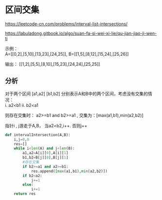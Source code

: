 # 区间交集

https://leetcode-cn.com/problems/interval-list-intersections/

https://labuladong.gitbook.io/algo/suan-fa-si-wei-xi-lie/qu-jian-jiao-ji-wen-ti

示例：\
A=[[0,2],[5,10],[13,23],[24,25]],  B=[[1,5],[8,12],[15,24],[25,26]]

输出： [[1,2],[5,5],[8,10],[15,23],[24,24],[25,25]]

## 分析

对于两个区间 [a1,a2]   [b1,b2] 分别表示A和B中的两个区间，考虑没有交集的情况：\
i. a2<b1        ii. b2<a1

则存在交集时： a2>=b1 and b2>=a1 ,     交集为：[max(a1,b1),min(a2,b2)]

指针i , j游走于A,B， 当a2<b2,i++.  否则j++

```Python
def intervalIntersection(A,B):
    i,j=0,0
    res=[]
    while i<len(A) and j<len(B):
        a1,a2=A[i][0],A[i][1]
        b1,b2=B[j][0],B[j][1]
        #存在交集
        if b2>=a1 and a2>=b1:
            res.append([max(a1,b1),min(a2,b2)])
        if b2<a2:
            j+=1
        else:
            i+=1
    return res
```
